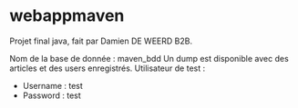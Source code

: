 # webappmaven
Projet final java, fait par Damien DE WEERD B2B.

Nom de la base de donnée : maven_bdd
Un dump est disponible avec des articles et des users enregistrés.
Utilisateur de test :
  - Username : test
  - Password : test
